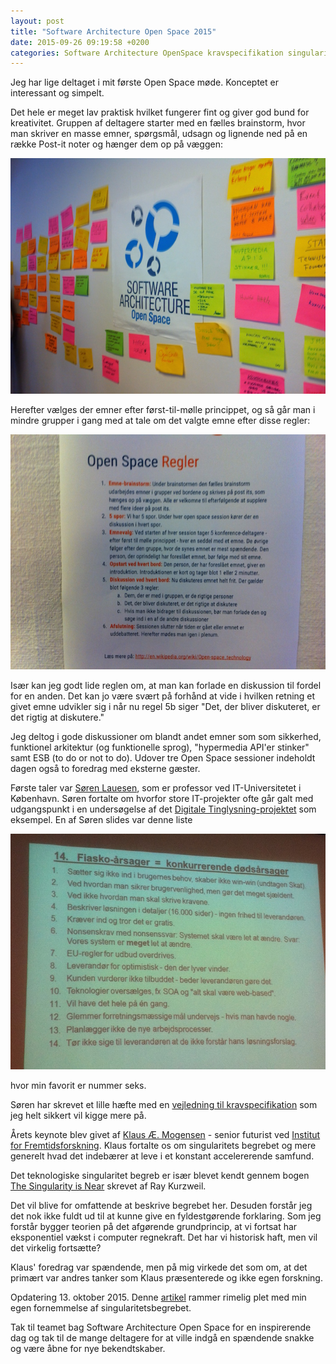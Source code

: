 ```yaml
---
layout: post
title: "Software Architecture Open Space 2015"
date: 2015-09-26 09:19:58 +0200
categories: Software Architecture OpenSpace kravspecifikation singularitet
---
```


Jeg har lige deltaget i mit første Open Space møde. Konceptet er interessant og simpelt.

<!-- more -->

Det hele er meget lav praktisk hvilket fungerer fint og giver god bund for kreativitet. Gruppen af deltagere starter med en fælles brainstorm, hvor man skriver en masse emner, spørgsmål, udsagn og lignende ned på en række Post-it noter og hænger dem op på væggen:

![center](/images/brainstormOverview.jpg)

Herefter vælges der emner efter først-til-mølle princippet, og så går man i mindre grupper i gang med at tale om det valgte emne efter disse regler:

![center](/images/openSpaceRules.jpg)

Især kan jeg godt lide reglen om, at man kan forlade en diskussion til fordel for en anden. Det kan jo være svært på forhånd at vide i hvilken retning et givet emne udvikler sig i når nu regel 5b siger "Det, der bliver diskuteret, er det rigtig at diskutere."

Jeg deltog i gode diskussioner om blandt andet emner som som sikkerhed, funktionel arkitektur (og funktionelle sprog), "hypermedia API'er stinker" samt ESB (to do or not to do). Udover tre Open Space sessioner indeholdt dagen også to foredrag med eksterne gæster.

Første taler var [Søren Lauesen](http://www.itu.dk/~slauesen/), som er professor ved IT-Universitetet i København. Søren fortalte om hvorfor store IT-projekter ofte går galt med udgangspunkt i en undersøgelse af det [Digitale Tinglysning-projektet](http://www.itu.dk/~slauesen/Papers/LandRegistration.pdf) som eksempel. En af Søren slides var denne liste

![center](/images/reasonsForFailure.jpg)

hvor min favorit er nummer seks.

Søren har skrevet et lille hæfte med en [vejledning til kravspecifikation](http://www.itu.dk/~slauesen/Papers/VejledningSL-07v4-online.pdf) som jeg helt sikkert vil kigge mere på.

Årets keynote blev givet af [Klaus Æ. Mogensen](https://www.gyldendal.dk/forfattere/klaus-%C3%A6-mogensen-f90320) - senior futurist ved [Institut for Fremtidsforskning](http://iff.dk/). Klaus fortalte os om singularitets begrebet og mere generelt hvad det indebærer at leve i et konstant accelererende samfund.

Det teknologiske singularitet begreb er især blevet kendt gennem bogen [The Singularity is Near](http://www.amazon.com/The-Singularity-Is-Near-Transcend/dp/0143037889) skrevet af Ray Kurzweil.

Det vil blive for omfattende at beskrive begrebet her. Desuden forstår jeg det nok ikke fuldt ud til at kunne give en fyldestgørende forklaring. Som jeg forstår bygger teorien på det afgørende grundprincip, at vi fortsat har eksponentiel vækst i computer regnekraft. Det har vi historisk haft, men vil det virkelig fortsætte?

Klaus' foredrag var spændende, men på mig virkede det som om, at det primært var andres tanker som Klaus præsenterede og ikke egen forskning.

Opdatering 13. oktober 2015. Denne [artikel](http://techcrunch.com/2015/10/11/in-which-i-dishonor-the-prophet/) rammer rimelig plet med min egen fornemmelse af singularitetsbegrebet.

Tak til teamet bag Software Architecture Open Space for en inspirerende dag og tak til de mange deltagere for at ville indgå en spændende snakke og være åbne for nye bekendtskaber.

